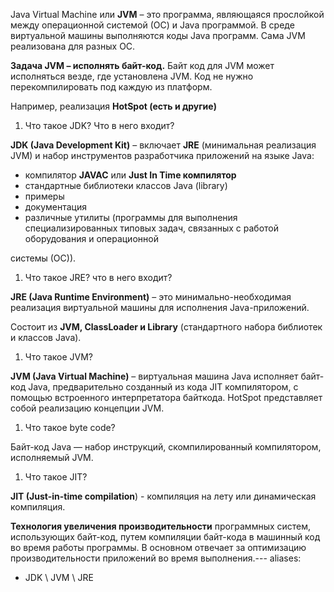 Java Virtual Machine или **JVM** – это программа, являющаяся прослойкой между операционной системой (ОС) и Java программой. В среде виртуальной машины выполняются коды Java программ. Сама JVM реализована для разных ОС.

**Задача JVM – исполнять байт-код.** Байт код для JVM может исполняться везде, где установлена JVM. Код не нужно перекомпилировать под каждую из платформ.

Например, реализация **HotSpot (есть и другие)**

1. Что такое JDK? Что в него входит?

**JDK (Java Development Kit)** – включает **JRE** (минимальная реализация JVM) и набор инструментов разработчика приложений на языке Java:

- компилятор **JAVAC** или **Just In Time компилятор**
- стандартные библиотеки классов Java (library)
- примеры
- документация
- различные утилиты (программы для выполнения специализированных типовых задач, связанных с работой оборудования и операционной

системы (ОС)).

1. Что такое JRE? что в него входит?

**JRE (Java Runtime Environment)** – это минимально-необходимая реализация виртуальной машины для исполнения Java-приложений.

Состоит из **JVM, ClassLoader и Library** (стандартного набора библиотек и классов Java).

1. Что такое JVM?

**JVM (Java Virtual Machine)** – виртуальная машина Java исполняет байт-код Java, предварительно созданный из кода JIT компилятором, с помощью встроенного интерпретатора байткода. HotSpot представляет собой реализацию концепции JVM.

1. Что такое byte code?

Байт-код Java — набор инструкций, скомпилированный компилятором, исполняемый JVM.

1. Что такое JIT?

**JIT (Just-in-time compilation**) - компиляция на лету или динамическая компиляция.

**Технология увеличения производительности** программных систем, использующих байт-код, путем компиляции байт-кода в машинный код во время работы программы. В основном отвечает за оптимизацию производительности приложений во время выполнения.---
aliases:
  - JDK \ JVM \ JRE

